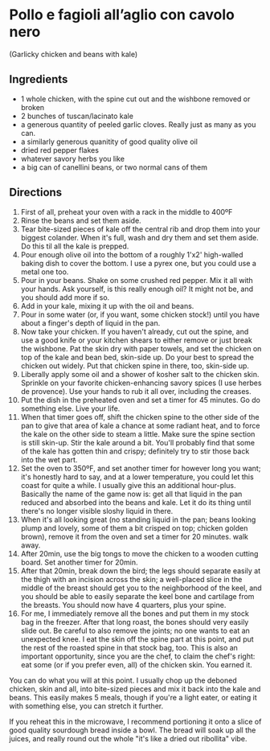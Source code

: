 # Pollo e fagioli all’aglio con cavolo nero
(Garlicky chicken and beans with kale)

## Ingredients
- 1 whole chicken, with the spine cut out and the wishbone removed or broken
- 2 bunches of tuscan/lacinato kale
- a generous quantity of peeled garlic cloves. Really just as many as you can.
- a similarly generous quanitity of good quality olive oil
- dried red pepper flakes
- whatever savory herbs you like
- a big can of canellini beans, or two normal cans of them

## Directions
1. First of all, preheat your oven with a rack in the middle to 400ºF
2. Rinse the beans and set them aside.
3. Tear bite-sized pieces of kale off the central rib and drop them into your
   biggest colander. When it's full, wash and dry them and set them aside. Do
   this til all the kale is prepped.
4. Pour enough olive oil into the bottom of a roughly 1'x2' high-walled baking
   dish to cover the bottom. I use a pyrex one, but you could use a metal one
   too.
5. Pour in your beans. Shake on some crushed red pepper. Mix it all with your
   hands. Ask yourself, is this really enough oil? It might not be, and you
   should add more if so.
6. Add in your kale, mixing it up with the oil and beans.
7. Pour in some water (or, if you want, some chicken stock!) until you have
   about a finger's depth of liquid in the pan.
8. Now take your chicken. If you haven't already, cut out the spine, and use a
   good knife or your kitchen shears to either remove or just break the
   wishbone. Pat the skin dry with paper towels, and set the chicken on top of
   the kale and bean bed, skin-side up. Do your best to spread the chicken out
   widely. Put that chicken spine in there, too, skin-side up.
9.  Liberally apply some oil and a shower of kosher salt to the chicken skin.
    Sprinkle on your favorite chicken-enhancing savory spices (I use herbes de
    provence). Use your hands to rub it all over, including the creases.
10. Put the dish in the preheated oven and set a timer for 45 minutes. Go do
    something else. Live your life.
11. When that timer goes off, shift the chicken spine to the other side of the
    pan to give that area of kale a chance at some radiant heat, and to force
    the kale on the other side to steam a little. Make sure the spine section
    is still skin-up. Stir the kale around a bit. You'll probably find that some
    of the kale has gotten thin and crispy; definitely try to stir those back
    into the wet part.
12. Set the oven to 350ºF, and set another timer for however long you want; it's
    honestly hard to say, and at a lower temperature, you could let this coast
    for quite a while. I usually give this an additional hour-plus. Basically
    the name of the game now is: get all that liquid in the pan reduced and
    absorbed into the beans and kale. Let it do its thing until there's no
    longer visible sloshy liquid in there.
13. When it's all looking great (no standing liquid in the pan; beans looking
    plump and lovely, some of them a bit crisped on top; chicken golden brown),
    remove it from the oven and set a timer for 20 minutes. walk away.
14. After 20min, use the big tongs to move the chicken to a wooden cutting
    board. Set another timer for 20min.
15. After that 20min, break down the bird; the legs should separate easily at
    the thigh with an incision across the skin; a well-placed slice in the
    middle of the breast should get you to the neighborhood of the keel, and you
    should be able to easily separate the keel bone and cartilage from the
    breasts. You should now have 4 quarters, plus your spine.
16. For me, I immediately remove all the bones and put them in my stock bag in
    the freezer. After that long roast, the bones should very easily slide out.
    Be careful to also remove the joints; no one wants to eat an unexpected
    knee. I eat the skin off the spine part at this point, and put the rest of
    the roasted spine in that stock bag, too. This is also an important
    opportunity, since you are the chef, to claim the chef's right: eat some (or
    if you prefer even, all) of the chicken skin. You earned it.

You can do what you will at this point. I usually chop up the deboned chicken,
skin and all, into bite-sized pieces and mix it back into the kale and beans.
This easily makes 5 meals, though if you're a light eater, or eating it with
something else, you can stretch it further.

If you reheat this in the microwave, I recommend portioning it onto a slice of
good quality sourdough bread inside a bowl. The bread will soak up all the
juices, and really round out the whole "it's like a dried out ribollita" vibe.
